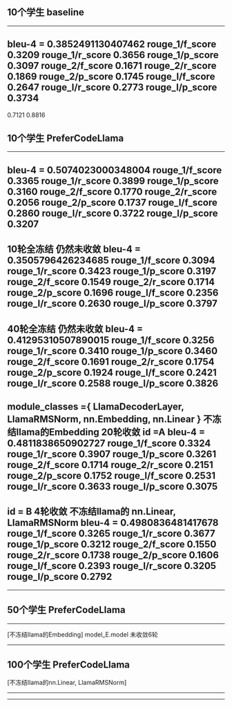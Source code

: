 ## 10个学生 baseline
----------------------------------
bleu-4 = 0.3852491130407462
rouge_1/f_score  0.3209
rouge_1/r_score  0.3656
rouge_1/p_score  0.3097
rouge_2/f_score  0.1671
rouge_2/r_score  0.1869
rouge_2/p_score  0.1745
rouge_l/f_score  0.2647
rouge_l/r_score  0.2773
rouge_l/p_score  0.3734
----------------------------------
0.7121
0.8816
## 10个学生 PreferCodeLlama
----------------------------------
bleu-4 = 0.5074023000348004
rouge_1/f_score  0.3365
rouge_1/r_score  0.3899
rouge_1/p_score  0.3160
rouge_2/f_score  0.1770
rouge_2/r_score  0.2056
rouge_2/p_score  0.1737
rouge_l/f_score  0.2860
rouge_l/r_score  0.3722
rouge_l/p_score  0.3207
-----------------------------------
10轮全冻结 仍然未收敛
bleu-4 = 0.3505796426234685
rouge_1/f_score  0.3094
rouge_1/r_score  0.3423
rouge_1/p_score  0.3197
rouge_2/f_score  0.1549
rouge_2/r_score  0.1714
rouge_2/p_score  0.1696
rouge_l/f_score  0.2356
rouge_l/r_score  0.2630
rouge_l/p_score  0.3797
------------------------------------
40轮全冻结 仍然未收敛
bleu-4 = 0.41295310507890015
rouge_1/f_score  0.3256
rouge_1/r_score  0.3410
rouge_1/p_score  0.3460
rouge_2/f_score  0.1691
rouge_2/r_score  0.1754
rouge_2/p_score  0.1924
rouge_l/f_score  0.2421
rouge_l/r_score  0.2588
rouge_l/p_score  0.3826
----------------------------------
module_classes ={
            LlamaDecoderLayer,
            LlamaRMSNorm,
            nn.Embedding,
            nn.Linear
        }
不冻结llama的Embedding
20轮收敛
id =A
bleu-4 = 0.4811838650902727
rouge_1/f_score  0.3324
rouge_1/r_score  0.3907
rouge_1/p_score  0.3261
rouge_2/f_score  0.1714
rouge_2/r_score  0.2151
rouge_2/p_score  0.1752
rouge_l/f_score  0.2531
rouge_l/r_score  0.3633
rouge_l/p_score  0.3075
-----------------------------------
id = B
4轮收敛
不冻结llama的 nn.Linear, LlamaRMSNorm
bleu-4 = 0.4980836481417678
rouge_1/f_score  0.3265
rouge_1/r_score  0.3677
rouge_1/p_score  0.3212
rouge_2/f_score  0.1550
rouge_2/r_score  0.1738
rouge_2/p_score  0.1606
rouge_l/f_score  0.2393
rouge_l/r_score  0.3205
rouge_l/p_score  0.2792
--------------------------------------

--------------------------------------
## 50个学生 PreferCodeLlama
--------------------------------------
[不冻结llama的Embedding]
model_E.model 未收敛6轮

--------------------------------------
## 100个学生 PreferCodeLlama
[不冻结llama的nn.Linear, LlamaRMSNorm]

--------------------------------------





--------------------------------------